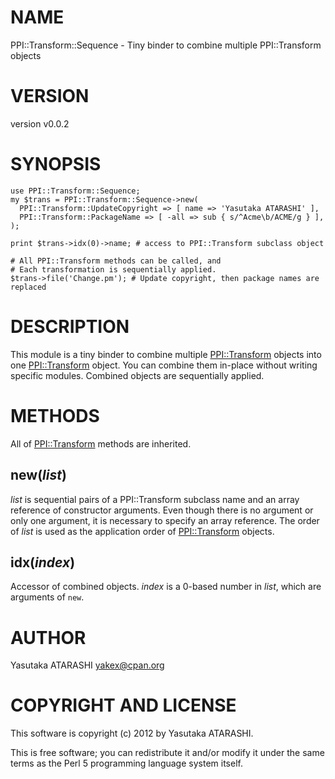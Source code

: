 # NAME

PPI::Transform::Sequence - Tiny binder to combine multiple PPI::Transform objects

# VERSION

version v0.0.2

# SYNOPSIS

    use PPI::Transform::Sequence;
    my $trans = PPI::Transform::Sequence->new(
      PPI::Transform::UpdateCopyright => [ name => 'Yasutaka ATARASHI' ],
      PPI::Transform::PackageName => [ -all => sub { s/^Acme\b/ACME/g } ],
    );

    print $trans->idx(0)->name; # access to PPI::Transform subclass object

    # All PPI::Transform methods can be called, and
    # Each transformation is sequentially applied.
    $trans->file('Change.pm'); # Update copyright, then package names are replaced

# DESCRIPTION

This module is a tiny binder to combine multiple [PPI::Transform](http://search.cpan.org/perldoc?PPI::Transform) objects into one [PPI::Transform](http://search.cpan.org/perldoc?PPI::Transform) object.
You can combine them in-place without writing specific modules.
Combined objects are sequentially applied.

# METHODS

All of [PPI::Transform](http://search.cpan.org/perldoc?PPI::Transform) methods are inherited.

## new(_list_)

_list_ is sequential pairs of a PPI::Transform subclass name and an array reference of constructor arguments.
Even though there is no argument or only one argument, it is necessary to specify an array reference.
The order of _list_ is used as the application order of [PPI::Transform](http://search.cpan.org/perldoc?PPI::Transform) objects.

## idx(_index_)

Accessor of combined objects. _index_ is a 0-based number in _list_, which are arguments of `new`.

# AUTHOR

Yasutaka ATARASHI <yakex@cpan.org>

# COPYRIGHT AND LICENSE

This software is copyright (c) 2012 by Yasutaka ATARASHI.

This is free software; you can redistribute it and/or modify it under
the same terms as the Perl 5 programming language system itself.
